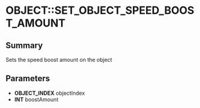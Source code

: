 # OBJECT::SET_OBJECT_SPEED_BOOST_AMOUNT

## Summary
Sets the speed boost amount on the object

## Parameters
* **OBJECT_INDEX** objectIndex
* **INT** boostAmount